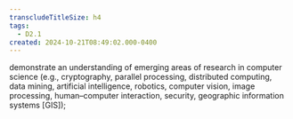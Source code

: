 ```yaml
---
transcludeTitleSize: h4
tags:
  - D2.1
created: 2024-10-21T08:49:02.000-0400
---
```

demonstrate an understanding of emerging areas of research in computer science (e.g., cryptography, parallel processing, distributed computing, data mining, artificial intelligence, robotics, computer vision, image processing, human–computer interaction, security, geographic information systems \[GIS\]);